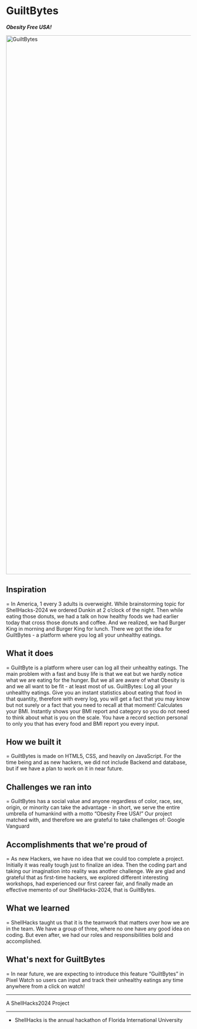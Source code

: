# GuiltBytes   
***Obesity Free USA!***    

<img width="1470" alt="GuiltBytes" src="https://github.com/user-attachments/assets/0e4d9f25-d7cb-41ee-ba4d-a1967df2b88b" />

## **Inspiration**    
= In America, 1 every 3 adults is overweight. While brainstorming topic for ShellHacks-2024 we ordered Dunkin at 2 o’clock of the night. Then while eating those donuts, we had a talk on how healthy foods we had earlier today that cross those donuts and coffee. And we realized, we had Burger King in morning and Burger King for lunch. There we got the idea for GuiltBytes - a platform where you log all your unhealthy eatings.

## **What it does**    
= GuiltByte is a platform where user can log all their unhealthy eatings. The main problem with a fast and busy life is that we eat but we hardly notice what we are eating for the hunger. But we all are aware of what Obesity is and we all want to be fit - at least most of us. GuiltBytes: Log all your unhealthy eatings. Give you an instant statistics about eating that food in that quantity, therefore with every log, you will get a fact that you may know but not surely or a fact that you need to recall at that moment! Calculates your BMI. Instantly shows your BMI report and category so you do not need to think about what is you on the scale. You have a record section personal to only you that has every food and BMI report you every input.

## **How we built it**    
= GuiltBytes is made on HTML5, CSS, and heavily on JavaScript. For the time being and as new hackers, we did not include Backend and database, but if we have a plan to work on it in near future.

## **Challenges we ran into**    
= GuiltBytes has a social value and anyone regardless of color, race, sex, origin, or minority can take the advantage - in short, we serve the entire umbrella of humankind with a motto “Obesity Free USA!” Our project matched with, and therefore we are grateful to take challenges of: Google Vanguard

## **Accomplishments that we're proud of**   
= As new Hackers, we have no idea that we could too complete a project. Initially it was really tough just to finalize an idea. Then the coding part and taking our imagination into reality was another challenge. We are glad and grateful that as first-time hackers, we explored different interesting workshops, had experienced our first career fair, and finally made an effective memento of our ShellHacks-2024, that is GuiltBytes.

## **What we learned**    
= ShellHacks taught us that it is the teamwork that matters over how we are in the team. We have a group of three, where no one have any good idea on coding. But even after, we had our roles and responsibilities bold and accomplished.

## **What's next for GuiltBytes**    
= In near future, we are expecting to introduce this feature “GuiltBytes” in Pixel Watch so users can input and track their unhealthy eatings any time anywhere from a click on watch!

---

A ShellHacks2024 Project

---
* ShellHacks is the annual hackathon of Florida International University

